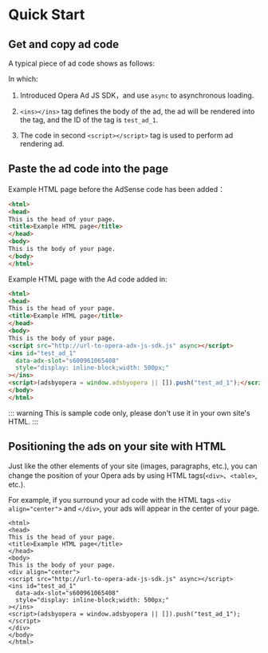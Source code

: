 # Quick Start

## Get and copy ad code

A typical piece of ad code shows as follows:

<DemoAndCode adx-slot="s600961065408" />

In which:

1. Introduced Opera Ad JS SDK，and use ```async``` to asynchronous loading.

2. ```<ins></ins>``` tag defines the body of the ad, the ad will be rendered into the tag, and the ID of the tag is ```test_ad_1```.

3. The code in second ```<script></script>``` tag is used to perform ad rendering ad.

## Paste the ad code into the page

Example HTML page before the AdSense code has been added：

``` html
<html>
<head>
This is the head of your page.
<title>Example HTML page</title>
</head>
<body>
This is the body of your page.
</body>
</html>
```

Example HTML page with the Ad code added in:

``` html
<html>
<head>
This is the head of your page.
<title>Example HTML page</title>
</head>
<body>
This is the body of your page.
<script src="http://url-to-opera-adx-js-sdk.js" async></script>
<ins id="test_ad_1"
  data-adx-slot="s600961065408"
  style="display: inline-block;width: 500px;"
></ins>
<script>(adsbyopera = window.adsbyopera || []).push("test_ad_1");</script>
</body>
</html>
```

::: warning
This is sample code only, please don't use it in your own site's HTML.
:::

## Positioning the ads on your site with HTML

Just like the other elements of your site (images, paragraphs, etc.), you can change the position of your Opera ads by using HTML tags(```<div>```、```<table>```, etc.).

For example, if you surround your ad code with the HTML tags ```<div align="center">``` and ```</div>```, your ads will appear in the center of your page.

``` html{8,15}
<html>
<head>
This is the head of your page.
<title>Example HTML page</title>
</head>
<body>
This is the body of your page.
<div align="center">
<script src="http://url-to-opera-adx-js-sdk.js" async></script>
<ins id="test_ad_1"
  data-adx-slot="s600961065408"
  style="display: inline-block;width: 500px;"
></ins>
<script>(adsbyopera = window.adsbyopera || []).push("test_ad_1");</script>
</div>
</body>
</html>
```

